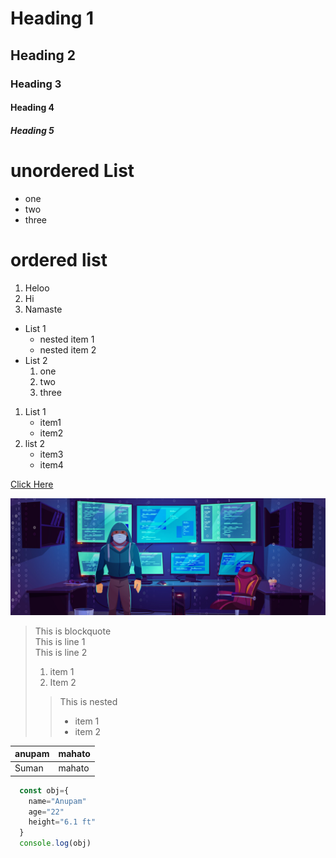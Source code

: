 
 <!-- This is headings  -->

# Heading 1
## Heading 2
### Heading 3
#### Heading 4
##### Heading 5

<!-- # paragraph

this is line one   
this is line two  
this is line three  -->

# unordered List 

* one           
* two  
* three

# ordered list

1. Heloo  
2. Hi  
3. Namaste  

<!-- # nested list -->

<!-- for un list 2space indentation -->
<!-- for O list 3 space indentation -->

- List 1   
    - nested item 1  
    - nested item 2
- List 2  
    1. one  
    2. two  
    3. three
   
1. List 1
    - item1
    - item2
2. list 2   
    - item3
    - item4



<!-- # Link -->

 [Click Here](https://github.com/RYGENN "Github")

<!-- images -->

<!-- ![Image](./coding2.jpg) -->


<!-- image link -->

[![Image](./coding2.jpg)](https://github.com/RYGENN "Github")


> This is blockquote  
> This is line 1  
> This is line 2
>
> 1. item 1  
> 2. Item 2
>> This is nested 
>>
>> - item 1  
>> - item 2

<!-- tables -->

| anupam | mahato |
|--------|--------|
| Suman | mahato |

<!-- code  -->

``` JavaScript
  const obj={
    name="Anupam"
    age="22"
    height="6.1 ft"
  }
  console.log(obj)

```

<!-- ```Python
int a =20;
int b= 30;
int sum=a+b;
print (sum);

```  -->


<!-- how to Convert it into html code -->

<!-- cmd -> npm install -g markdown-it -->